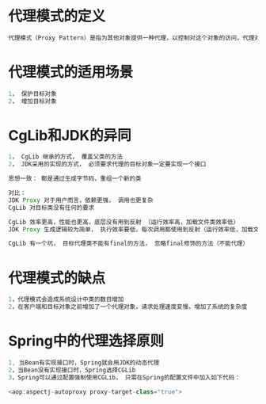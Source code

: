 # 代理模式的定义
```java
代理模式（Proxy Pattern）是指为其他对象提供一种代理，以控制对这个对象的访问，代理对象在客服端和目标对象之间起到中介作用 （结构型设计模式）
```

# 代理模式的适用场景
```java
1， 保护目标对象
2， 增加目标对象
```

# CgLib和JDK的异同

```java
1， CgLib 继承的方式， 覆盖父类的方法
2， JDK采用的实现的方式， 必须要求代理的目标对象一定要实现一个接口

思想一致： 都是通过生成字节码，重组一个新的类

对比：
JDK Proxy 对于用户而言，依赖更强， 调用也更复杂
CgLib 对目标类没有任何的要求

CgLib 效率更高，性能也更高，底层没有用到反射 （运行效率高，加载文件类效率低）
JDK Proxy 生成逻辑较为简单， 执行效率要低，每次调用都使用到反射（运行效率低，加载文件类效率高）

CgLib 有一个坑， 目标代理类不能有final的方法， 忽略final修饰的方法（不能代理）
```

# 代理模式的缺点
```java
1，代理模式会造成系统设计中类的数目增加
2，在客户端和目标对象之前增加了一个代理对象，请求处理速度变慢。增加了系统的复杂度
```
# Spring中的代理选择原则
```java
1, 当Bean有实现接口时，Spring就会用JDK的动态代理 
2，当Bean没有实现接口时，Spring选择CGLib
3，Spring可以通过配置强制使用CGLib， 只需在Spring的配置文件中加入如下代码：

<aop:aspectj-autoproxy proxy-target-class="true">
```

